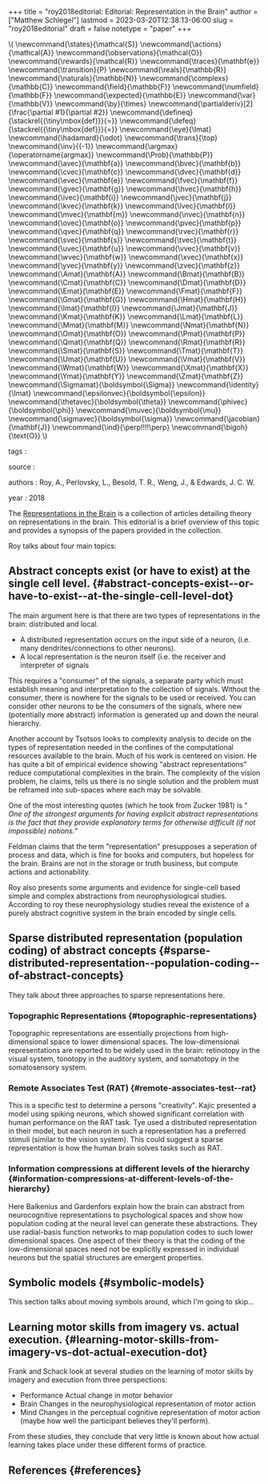 +++
title = "roy2018editorial: Editorial: Representation in the Brain"
author = ["Matthew Schlegel"]
lastmod = 2023-03-20T12:38:13-06:00
slug = "roy2018editorial"
draft = false
notetype = "paper"
+++

\\( \newcommand{\states}{\mathcal{S}}
\newcommand{\actions}{\mathcal{A}}
\newcommand{\observations}{\mathcal{O}}
\newcommand{\rewards}{\mathcal{R}}
\newcommand{\traces}{\mathbf{e}}
\newcommand{\transition}{P}
\newcommand{\reals}{\mathbb{R}}
\newcommand{\naturals}{\mathbb{N}}
\newcommand{\complexs}{\mathbb{C}}
\newcommand{\field}{\mathbb{F}}
\newcommand{\numfield}{\mathbb{F}}
\newcommand{\expected}{\mathbb{E}}
\newcommand{\var}{\mathbb{V}}
\newcommand{\by}{\times}
\newcommand{\partialderiv}[2]{\frac{\partial #1}{\partial #2}}
\newcommand{\defineq}{\stackrel{{\tiny\mbox{def}}}{=}}
\newcommand{\defeq}{\stackrel{{\tiny\mbox{def}}}{=}}
\newcommand{\eye}{\Imat}
\newcommand{\hadamard}{\odot}
\newcommand{\trans}{\top}
\newcommand{\inv}{{-1}}
\newcommand{\argmax}{\operatorname{argmax}}
\newcommand{\Prob}{\mathbb{P}}
\newcommand{\avec}{\mathbf{a}}
\newcommand{\bvec}{\mathbf{b}}
\newcommand{\cvec}{\mathbf{c}}
\newcommand{\dvec}{\mathbf{d}}
\newcommand{\evec}{\mathbf{e}}
\newcommand{\fvec}{\mathbf{f}}
\newcommand{\gvec}{\mathbf{g}}
\newcommand{\hvec}{\mathbf{h}}
\newcommand{\ivec}{\mathbf{i}}
\newcommand{\jvec}{\mathbf{j}}
\newcommand{\kvec}{\mathbf{k}}
\newcommand{\lvec}{\mathbf{l}}
\newcommand{\mvec}{\mathbf{m}}
\newcommand{\nvec}{\mathbf{n}}
\newcommand{\ovec}{\mathbf{o}}
\newcommand{\pvec}{\mathbf{p}}
\newcommand{\qvec}{\mathbf{q}}
\newcommand{\rvec}{\mathbf{r}}
\newcommand{\svec}{\mathbf{s}}
\newcommand{\tvec}{\mathbf{t}}
\newcommand{\uvec}{\mathbf{u}}
\newcommand{\vvec}{\mathbf{v}}
\newcommand{\wvec}{\mathbf{w}}
\newcommand{\xvec}{\mathbf{x}}
\newcommand{\yvec}{\mathbf{y}}
\newcommand{\zvec}{\mathbf{z}}
\newcommand{\Amat}{\mathbf{A}}
\newcommand{\Bmat}{\mathbf{B}}
\newcommand{\Cmat}{\mathbf{C}}
\newcommand{\Dmat}{\mathbf{D}}
\newcommand{\Emat}{\mathbf{E}}
\newcommand{\Fmat}{\mathbf{F}}
\newcommand{\Gmat}{\mathbf{G}}
\newcommand{\Hmat}{\mathbf{H}}
\newcommand{\Imat}{\mathbf{I}}
\newcommand{\Jmat}{\mathbf{J}}
\newcommand{\Kmat}{\mathbf{K}}
\newcommand{\Lmat}{\mathbf{L}}
\newcommand{\Mmat}{\mathbf{M}}
\newcommand{\Nmat}{\mathbf{N}}
\newcommand{\Omat}{\mathbf{O}}
\newcommand{\Pmat}{\mathbf{P}}
\newcommand{\Qmat}{\mathbf{Q}}
\newcommand{\Rmat}{\mathbf{R}}
\newcommand{\Smat}{\mathbf{S}}
\newcommand{\Tmat}{\mathbf{T}}
\newcommand{\Umat}{\mathbf{U}}
\newcommand{\Vmat}{\mathbf{V}}
\newcommand{\Wmat}{\mathbf{W}}
\newcommand{\Xmat}{\mathbf{X}}
\newcommand{\Ymat}{\mathbf{Y}}
\newcommand{\Zmat}{\mathbf{Z}}
\newcommand{\Sigmamat}{\boldsymbol{\Sigma}}
\newcommand{\identity}{\Imat}
\newcommand{\epsilonvec}{\boldsymbol{\epsilon}}
\newcommand{\thetavec}{\boldsymbol{\theta}}
\newcommand{\phivec}{\boldsymbol{\phi}}
\newcommand{\muvec}{\boldsymbol{\mu}}
\newcommand{\sigmavec}{\boldsymbol{\sigma}}
\newcommand{\jacobian}{\mathbf{J}}
\newcommand{\ind}{\perp\!\!\!\!\perp}
\newcommand{\bigoh}{\text{O}}
\\)

tags
:


source
:


authors
: Roy, A., Perlovsky, L., Besold, T. R., Weng, J., &amp; Edwards, J. C. W.

year
: 2018

The [Representations in the Brain](https://www.frontiersin.org/articles/10.3389/fpsyg.2018.01410/full) is a collection of articles detailing theory on representations in the brain. This editorial is a brief overview of this topic and provides a synopsis of the papers provided in the collection.

Roy talks about four main topics:


## Abstract concepts exist (or have to exist) at the single cell level. {#abstract-concepts-exist--or-have-to-exist--at-the-single-cell-level-dot}

The main argument here is that there are two types of representations in the brain: distributed and local.

-   A distributed representation occurs on the input side of a neuron, (i.e. many dendrites/connections to other neurons).
-   A local representation is the neuron itself (i.e. the receiver and interpreter of signals

This requires a "consumer" of the signals, a separate party which must establish meaning and interpretation to the collection of signals. Without the consumer, there is nowhere for the signals to be used or received. You can consider other neurons to be the consumers of the signals, where new (potentially more abstract) information is generated up and down the neural hierarchy.

Another account by Tsotsos looks to complexity analysis to decide on the types of representation needed in the confines of the computational resources available to the brain. Much of his work is centered on vision. He has quite a bit of empirical evidence showing "abstract representations" reduce computational complexities in the brain.  The complexity of the vision problem, he claims, tells us there is no single solution and the problem must be reframed into sub-spaces where each may be solvable.

One of the most interesting quotes (which he took from Zucker 1981) is " _One of the strongest arguments for having explicit abstract representations is the fact that they provide explanatory terms for otherwise difficult (if not impossible) notions._"

Feldman claims that the term "representation" presupposes a seperation of process and data, which is fine for books and computers, but hopeless for the brain. Brains are not in the storage or truth business, but compute actions and actionability.

Roy also presents some arguments and evidence for single-cell based simple and complex abstractions from neurophysiological studies. According to roy these neurophysiology studies reveal the existence of a purely abstract cognitive system in the brain encoded by single cells.


## Sparse distributed representation (population coding) of abstract concepts {#sparse-distributed-representation--population-coding--of-abstract-concepts}

They talk about three approaches to sparse representations here.


### Topographic Representations {#topographic-representations}

Topographic representations are essentially projections from high-dimensional space to lower dimensional spaces. The low-dimensional representations are reported to be widely used in the brain: retinotopy in the visual system, tonotopy in the auditory system, and somatotopy in the somatosensory system.


### Remote Associates Test (RAT) {#remote-associates-test--rat}

This is a specific test to determine a persons "creativity". Kajic presented a model using spiking neurons, which showed significant correlation with human performance on the RAT task. Tye used a distributed representation in their model, but each neuron in such a representation has a <span class="underline">preferred stimuli</span> (similar to the vision system). This could suggest a sparse representation is how the human brain solves tasks such as RAT.


### Information compressions at different levels of the hierarchy {#information-compressions-at-different-levels-of-the-hierarchy}

Here Balkenius and Gardenfors explain how the brain can abstract from neurocognitive representations to psychological spaces and show how population coding at the neural level can generate these abstractions. They use radial-basis function networks to map population codes to such lower dimensional spaces. One aspect of their theory is that the coding of the low-dimensional spaces need not be explicitly expressed in individual neurons but the spatial structures are emergent properties.


## Symbolic models {#symbolic-models}

This section talks about moving symbols around, which I'm going to skip...


## Learning motor skills from imagery vs. actual execution. {#learning-motor-skills-from-imagery-vs-dot-actual-execution-dot}

Frank and Schack look at several studies on the learning of motor skills by imagery and execution from three perspections:

-   Performance
    Actual change in motor behavior
-   Brain
    Changes in the neurophysiological representation of motor action
-   Mind
    Changes in the perceptual cognitive representation of motor action (maybe how well the participant believes they'll perform).

From these studies, they conclude that very little is known about how actual learning takes place under these different forms of practice.


## References {#references}



<style>.csl-entry{text-indent: -1.5em; margin-left: 1.5em;}</style><div class="csl-bib-body">
</div>
